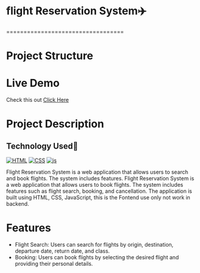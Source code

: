 # flight Reservation System✈️
==================================

# Project Structure

<h1>Live Demo</h1>

Check this out <a href="https://flight-travel-tour.netlify.app/">Click Here</a>

<h1>Project Description</h1>

<h2>Technology Used🚀</h2>

<p>
  <a href="https://www.w3schools.com/html/"> <img src="https://img.icons8.com/color/70/000000/html-5--v1.png" alt="HTML" /></a>
  <a href="https://www.w3schools.com/css/"> <img src="https://img.icons8.com/color/70/000000/css3.png" alt="CSS" /></a>
   <a href="https://www.w3schools.com/js/"> <img src="https://img.icons8.com/?size=70&id=PXTY4q2Sq2lG&format=png&color=000000" alt="js" /></a>
</p>
 

Flight Reservation System is a web application that allows users to search and book flights. The system includes features.
Flight Reservation System is a web application that allows users to book flights. The system includes features such as
flight search, booking, and cancellation. The application is built using HTML, CSS, JavaScript, this is the Fontend use only not work in backend.

<h1>Features</h1>
<ul>
<li>Flight Search: Users can search for flights by origin, destination, departure date,
return date, and class.</li>
<li>Booking: Users can book flights by selecting the desired flight and providing their personal details.</li>




